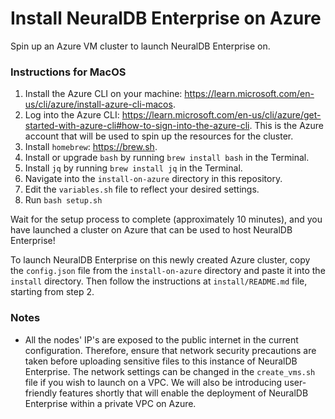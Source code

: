 # Install NeuralDB Enterprise on Azure

Spin up an Azure VM cluster to launch NeuralDB Enterprise on.

### Instructions for MacOS
1. Install the Azure CLI on your machine: https://learn.microsoft.com/en-us/cli/azure/install-azure-cli-macos.
2. Log into the Azure CLI: https://learn.microsoft.com/en-us/cli/azure/get-started-with-azure-cli#how-to-sign-into-the-azure-cli. This is the Azure account that will be used to spin up the resources for the cluster.
3. Install `homebrew`: https://brew.sh.
4. Install or upgrade `bash` by running `brew install bash` in the Terminal.
5. Install `jq` by running `brew install jq` in the Terminal.
6. Navigate into the `install-on-azure` directory in this repository.
7. Edit the `variables.sh` file to reflect your desired settings.
8. Run `bash setup.sh`

Wait for the setup process to complete (approximately 10 minutes), and you have launched a cluster on Azure that can be used to host NeuralDB Enterprise!

To launch NeuralDB Enterprise on this newly created Azure cluster, copy the `config.json` file from the `install-on-azure` directory and paste it into the `install` directory. Then follow the instructions at `install/README.md` file, starting from step 2.

### Notes
- All the nodes' IP's are exposed to the public internet in the current configuration. Therefore, ensure that network security precautions are taken before uploading sensitive files to this instance of NeuralDB Enterprise. The network settings can be changed in the `create_vms.sh` file if you wish to launch on a VPC.
We will also be introducing user-friendly features shortly that will enable the deployment of NeuralDB Enterprise within a private VPC on Azure.